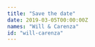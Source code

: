 ```yaml
---
title: "Save the date"
date: 2019-03-05T00:00:00Z
names: "Will & Carenza"
id: "will-carenza"
---
```

